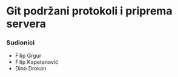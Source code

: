 # Git podržani protokoli i priprema servera

### Sudionici
 * Filip Grgur
 * Filip Kapetanović
 * Dino Drokan
